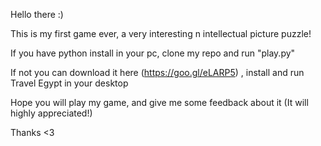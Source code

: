 Hello there :)

This is my first game ever, a very interesting n intellectual picture puzzle!

If you have python install in your pc, clone my repo and run "play.py"

If not you can download it here (https://goo.gl/eLARP5) , install and run Travel Egypt in your desktop

Hope you will play my game, and give me some feedback about it (It will highly appreciated!)

Thanks <3
